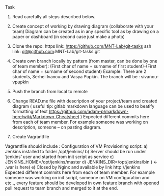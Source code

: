   Task
1. Read carefully all steps described below.

2. Create concept of working by drawing diagram (collaborate with your team)
Diagram can be created as in any specific tool as by drawing on a paper or dashboard (in second case just make a photo)
3. Clone the repo:
     https link: https://github.com/MNT-Lab/git-tasks 
     	     ssh link: git@github.com:MNT-Lab/git-tasks.git 
           
4. Create own branch locally by pattern (from master, can be done by one of team member):
(First char of name + surname of first student)-(First char of name + surname of second student)
Example: There are 2 students, Serhei Ivanou and Vasya Pupkin. The branch will be :
sivanou-vpupkin

5. Push the branch from local to remote

6. Change READ.me file with description of your project/team and created  diagram ( useful tip: gitlab  markdown language can be used to beatify formatting of text https://github.com/adam-p/markdown-here/wiki/Markdown-Cheatsheet )
Expected different commits here from each of team member. For example someone was working on description, someone – on pasting diagram.

7. Create Vagrantfile 

Vagrantfile should include :
Configuration of VM
Provisioning script:
a) Jenkins installed to folder /opt/jenkins/
b) Server should be run under ‘jenkins’ user and started from init script as service
c) JENKINS_HOME=/opt/jenkins/master
d) JENKINS_DIR=/opt/jenkins/bin  ( <- .war is here)
e) Closed by Nginx and available by link http://jenkins
Expected different commits here from each of team member. For example someone was working on init script, someone on VM configuration and etc.., every feature should be developed in own feature branch with opened pull request to team branch and merged to it at the end. 
